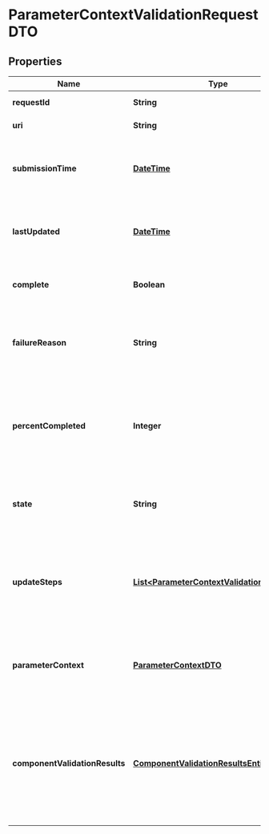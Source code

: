 
# ParameterContextValidationRequestDTO

## Properties
Name | Type | Description | Notes
------------ | ------------- | ------------- | -------------
**requestId** | **String** | The ID of the request |  [optional]
**uri** | **String** | The URI for the request |  [optional]
**submissionTime** | [**DateTime**](DateTime.md) | The timestamp of when the request was submitted |  [optional]
**lastUpdated** | [**DateTime**](DateTime.md) | The timestamp of when the request was last updated |  [optional]
**complete** | **Boolean** | Whether or not the request is completed |  [optional]
**failureReason** | **String** | The reason for the request failing, or null if the request has not failed |  [optional]
**percentCompleted** | **Integer** | A value between 0 and 100 (inclusive) indicating how close the request is to completion |  [optional]
**state** | **String** | A description of the current state of the request |  [optional]
**updateSteps** | [**List&lt;ParameterContextValidationStepDTO&gt;**](ParameterContextValidationStepDTO.md) | The steps that are required in order to complete the request, along with the status of each |  [optional]
**parameterContext** | [**ParameterContextDTO**](ParameterContextDTO.md) | The Parameter Context that is being operated on. |  [optional]
**componentValidationResults** | [**ComponentValidationResultsEntity**](ComponentValidationResultsEntity.md) | The Validation Results that were calculated for each component. This value may not be set until the request completes. |  [optional]



